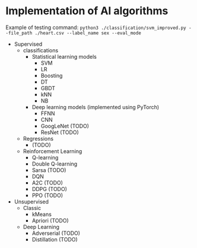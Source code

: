 # Implementation of AI algorithms

Example of testing command:
`python3 ./classification/svm_improved.py --file_path ./heart.csv --label_name sex --eval_mode`

- Supervised
    - classifications
        - Statistical learning models
            - SVM
            - LR
            - Boosting
            - DT
            - GBDT
            - kNN
            - NB
        - Deep learning models (implemented using PyTorch)
            - FFNN
            - CNN
            - GoogLeNet (TODO)
            - ResNet (TODO)
    - Regressions
        - (TODO)
    - Reinforcement Learning
        - Q-learning
        - Double Q-learning
        - Sarsa (TODO)
        - DQN
        - A2C (TODO)
        - DDPG (TODO)
        - PPO (TODO)
- Unsupervised
    - Classic
        - kMeans
        - Apriori (TODO)
    - Deep Learning
        - Adverserial (TODO)
        - Distillation (TODO)